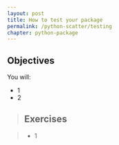```yaml
---
layout: post
title: How to test your package
permalink: /python-scatter/testing
chapter: python-package
---
```


## Objectives

You will:

* 1
* 2

> ## Exercises

> * 1

